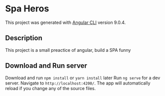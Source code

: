 # Spa Heros
This project was generated with [Angular CLI](https://github.com/angular/angular-cli) version 9.0.4.

## Description
This project is a small preactice of angular, build a SPA funny 

## Download and Run server
Download and run 
`npm install` or `yarn install`
later Run 
`ng serve` for a dev server. Navigate to `http://localhost:4200/`. 
The app will automatically reload if you change any of the source files.

